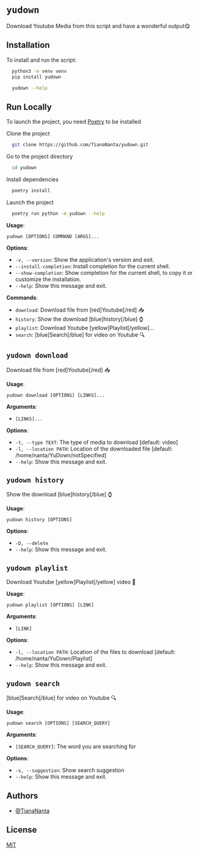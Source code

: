 # `yudown`

Download Youtube Media from this script and have a wonderful output😋

## Installation

To install and run the script:

```bash
  python3 -m venv venv
  pip install yudown

  yudown --help
```

## Run Locally

To launch the project, you need [Poetry](https://python-poetry.org) to be installed

Clone the project

```bash
  git clone https://github.com/TianaNanta/yudown.git
```

Go to the project directory

```bash
  cd yudown
```

Install dependencies

```bash
  poetry install
```

Launch the project

```bash
  poetry run python -m yudown --help
```

**Usage**:

```console
yudown [OPTIONS] COMMAND [ARGS]...
```

**Options**:

* `-v, --version`: Show the application's version and exit.
* `--install-completion`: Install completion for the current shell.
* `--show-completion`: Show completion for the current shell, to copy it or customize the installation.
* `--help`: Show this message and exit.

**Commands**:

* `download`: Download file from [red]Youtube[/red] 📥
* `history`: Show the download [blue]history[/blue] ⌚️
* `playlist`: Download Youtube [yellow]Playlist[/yellow]...
* `search`: [blue]Search[/blue] for video on Youtube 🔍

## `yudown download`

Download file from [red]Youtube[/red] 📥

**Usage**:

```console
yudown download [OPTIONS] [LINKS]...
```

**Arguments**:

* `[LINKS]...`

**Options**:

* `-t, --type TEXT`: The type of media to download  [default: video]
* `-l, --location PATH`: Location of the downloaded file  [default: /home/nanta/YuDown/notSpecified]
* `--help`: Show this message and exit.

## `yudown history`

Show the download [blue]history[/blue] ⌚️

**Usage**:

```console
yudown history [OPTIONS]
```

**Options**:

* `-D, --delete`
* `--help`: Show this message and exit.

## `yudown playlist`

Download Youtube [yellow]Playlist[/yellow] video 📼

**Usage**:

```console
yudown playlist [OPTIONS] [LINK]
```

**Arguments**:

* `[LINK]`

**Options**:

* `-l, --location PATH`: Location of the files to download  [default: /home/nanta/YuDown/Playlist]
* `--help`: Show this message and exit.

## `yudown search`

[blue]Search[/blue] for video on Youtube 🔍

**Usage**:

```console
yudown search [OPTIONS] [SEARCH_QUERY]
```

**Arguments**:

* `[SEARCH_QUERY]`: The word you are searching for

**Options**:

* `-s, --suggestion`: Show search suggestion
* `--help`: Show this message and exit.

## Authors

* [@TianaNanta](https://www.github.com/TianaNanta)

## License

[MIT](https://choosealicense.com/licenses/mit/)
